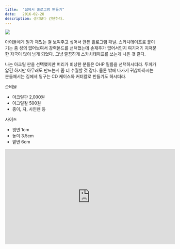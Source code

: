 ```yaml
---
title:  "집에서 홀로그램 만들기"
date:   2016-02-28
description: 생각보다 간단하다.
---
```


<img src="{{ site.baseurl }}assets/images/20160228.jpg" />

아이들에게 뭔가 재밌는 걸 보여주고 싶어서 만든 홀로그램 패널. 스카치테이프로 붙이기는 좀 성의 없어보여서 강력본드를 선택했는데 손재주가 없어서인지 여기저기 지저분한 자국이 많이 남게 되었다. 그냥 깔끔하게 스카치테이프를 쓰는게 나은 것 같다. 

나는 아크릴 판을 선택했지만 머리가 비상한 분들은 OHP 필름을 선택하시더라. 두께가 얇긴 하지만 아무래도 만드는게 좀 더 수월할 것 같다. 물론 밖에 나가기 귀찮아하시는 분들께서는 집에서 뒹구는 CD 케이스와 커터칼로 만들기도 하시더라.

준비물
* 아크릴판 2,000원
* 아크릴칼 500원
* 종이, 자, 사인펜 등

사이즈
* 윗변 1cm
* 높이 3.5cm
* 밑변 6cm

<div class="videoWrapper">
	<iframe width="560" height="315" src="https://www.youtube.com/embed/WzcCzKupGUo" frameborder="0" allowfullscreen></iframe>
</div>